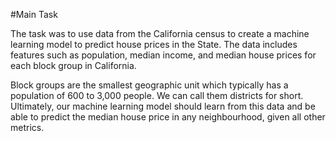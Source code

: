 #Main Task 

The task was to use data from the California census to create a machine learning model to predict house prices in the State. The data includes features such as population, median income, and median house prices for each block group in California.

Block groups are the smallest geographic unit which typically has a population of 600 to 3,000 people. We can call them districts for short. Ultimately, our machine learning model should learn from this data and be able to predict the median house price in any neighbourhood, given all other metrics.
